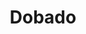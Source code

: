 ---
pid: pt314
title: Dobado
location_transcription: Penn Treaty Park
coordinates: "[-75.12850285623, 39.966095801614]"
zipcode: 
gen_neighborhood: 
neighborhood: 
outside_phl: 
age: '3'
age_range: "<6"
instagram: 
image_file_name: pt_314.jpg
proposal_transcription: 
topic: Unknown
topic_summary: '0'
type: Other No Form
keywords_other: dobado
credit: 
image_labels: 
twitter: 
facebook: 
permalink: "/monuments/pt314/"
layout: item-page
---